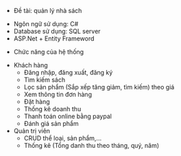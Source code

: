 * Đề tài: quản lý nhà sách
- Ngôn ngữ sử dụng: C# 
- Database sử dụng: SQL server
- ASP.Net + Entity Frameword

* Chức năng của hệ thống
- Khách hàng
   + Đăng nhập, đăng xuất, đăng ký
   + Tìm kiếm sách
   + Lọc sản phẩm (Sắp xếp tăng giảm, tìm kiếm) theo giá
   + Xem thông tin đơn hàng
   + Đặt hàng 
   + Thống kê doanh thu
   + Thanh toán online bằng paypal
   + Đánh giá sản phẩm
- Quản trị viên
   + CRUD thể loại, sản phẩm,...
   + Thống kê (Tổng danh thu theo tháng, quý, năm)
